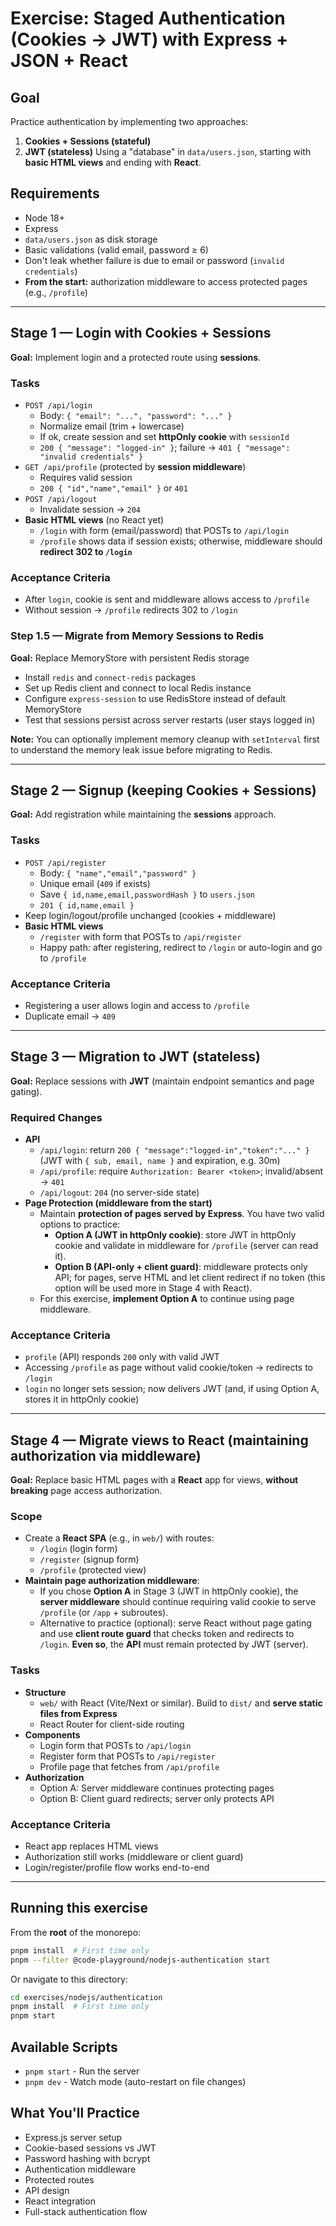 # Exercise: Staged Authentication (Cookies → JWT) with Express + JSON + React

## Goal
Practice authentication by implementing two approaches:
1) **Cookies + Sessions (stateful)**
2) **JWT (stateless)**
Using a "database" in `data/users.json`, starting with **basic HTML views** and ending with **React**.

## Requirements
- Node 18+
- Express
- `data/users.json` as disk storage
- Basic validations (valid email, password ≥ 6)
- Don't leak whether failure is due to email or password (`invalid credentials`)
- **From the start:** authorization middleware to access protected pages (e.g., `/profile`)

---

## Stage 1 — Login with **Cookies + Sessions**
**Goal:** Implement login and a protected route using **sessions**.

### Tasks
- `POST /api/login`  
  - Body: `{ "email": "...", "password": "..." }`  
  - Normalize email (trim + lowercase)  
  - If ok, create session and set **httpOnly cookie** with `sessionId`  
  - `200 { "message": "logged-in" }`; failure → `401 { "message": "invalid credentials" }`
- `GET /api/profile` (protected by **session middleware**)  
  - Requires valid session  
  - `200 { "id","name","email" }` or `401`
- `POST /api/logout`  
  - Invalidate session → `204`
- **Basic HTML views** (no React yet)
  - `/login` with form (email/password) that POSTs to `/api/login`
  - `/profile` shows data if session exists; otherwise, middleware should **redirect 302 to `/login`**

### Acceptance Criteria
- After `login`, cookie is sent and middleware allows access to `/profile`
- Without session → `/profile` redirects 302 to `/login`

### Step 1.5 — Migrate from Memory Sessions to Redis
**Goal:** Replace MemoryStore with persistent Redis storage

- Install `redis` and `connect-redis` packages
- Set up Redis client and connect to local Redis instance
- Configure `express-session` to use RedisStore instead of default MemoryStore
- Test that sessions persist across server restarts (user stays logged in)

**Note:** You can optionally implement memory cleanup with `setInterval` first to understand the memory leak issue before migrating to Redis.

---

## Stage 2 — **Signup** (keeping Cookies + Sessions)
**Goal:** Add registration while maintaining the **sessions** approach.

### Tasks
- `POST /api/register`  
  - Body: `{ "name","email","password" }`  
  - Unique email (`409` if exists)  
  - Save `{ id,name,email,passwordHash }` to `users.json`  
  - `201 { id,name,email }`
- Keep login/logout/profile unchanged (cookies + middleware)
- **Basic HTML views**
  - `/register` with form that POSTs to `/api/register`
  - Happy path: after registering, redirect to `/login` or auto-login and go to `/profile`

### Acceptance Criteria
- Registering a user allows login and access to `/profile`
- Duplicate email → `409`

---

## Stage 3 — **Migration to JWT** (stateless)
**Goal:** Replace sessions with **JWT** (maintain endpoint semantics and page gating).

### Required Changes
- **API**
  - `/api/login`: return `200 { "message":"logged-in","token":"..." }` (JWT with `{ sub, email, name }` and expiration, e.g. 30m)
  - `/api/profile`: require `Authorization: Bearer <token>`; invalid/absent → `401`
  - `/api/logout`: `204` (no server-side state)
- **Page Protection (middleware from the start)**
  - Maintain **protection of pages served by Express**. You have two valid options to practice:
    - **Option A (JWT in httpOnly cookie)**: store JWT in httpOnly cookie and validate in middleware for `/profile` (server can read it).  
    - **Option B (API-only + client guard)**: middleware protects only API; for pages, serve HTML and let client redirect if no token (this option will be used more in Stage 4 with React).
  - For this exercise, **implement Option A** to continue using page middleware.

### Acceptance Criteria
- `profile` (API) responds `200` only with valid JWT
- Accessing `/profile` as page without valid cookie/token → redirects to `/login`
- `login` no longer sets session; now delivers JWT (and, if using Option A, stores it in httpOnly cookie)

---

## Stage 4 — **Migrate views to React** (maintaining authorization via middleware)
**Goal:** Replace basic HTML pages with a **React** app for views, **without breaking** page access authorization.

### Scope
- Create a **React SPA** (e.g., in `web/`) with routes:
  - `/login` (login form)
  - `/register` (signup form)
  - `/profile` (protected view)
- **Maintain page authorization middleware**:  
  - If you chose **Option A** in Stage 3 (JWT in httpOnly cookie), the **server middleware** should continue requiring valid cookie to serve `/profile` (or `/app` + subroutes).
  - Alternative to practice (optional): serve React without page gating and use **client route guard** that checks token and redirects to `/login`. **Even so**, the **API** must remain protected by JWT (server).

### Tasks
- **Structure**
  - `web/` with React (Vite/Next or similar). Build to `dist/` and **serve static files from Express**
  - React Router for client-side routing
- **Components**
  - Login form that POSTs to `/api/login`
  - Register form that POSTs to `/api/register`
  - Profile page that fetches from `/api/profile`
- **Authorization**
  - Option A: Server middleware continues protecting pages
  - Option B: Client guard redirects; server only protects API

### Acceptance Criteria
- React app replaces HTML views
- Authorization still works (middleware or client guard)
- Login/register/profile flow works end-to-end

---

## Running this exercise

From the **root** of the monorepo:
```bash
pnpm install  # First time only
pnpm --filter @code-playground/nodejs-authentication start
```

Or navigate to this directory:
```bash
cd exercises/nodejs/authentication
pnpm install  # First time only
pnpm start
```

## Available Scripts

- `pnpm start` - Run the server
- `pnpm dev` - Watch mode (auto-restart on file changes)

## What You'll Practice

- Express.js server setup
- Cookie-based sessions vs JWT
- Password hashing with bcrypt
- Authentication middleware
- Protected routes
- API design
- React integration
- Full-stack authentication flow
